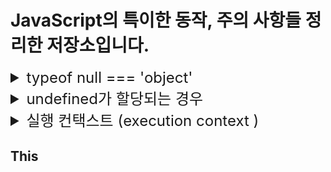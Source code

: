 # JavaScript의 특이한 동작, 주의 사항들 정리한 저장소입니다.

<details>
<summary style="font-size:x-large">typeof null === 'object'</summary>
<div markdown="1">
typeof(null)이 null이 아닌 object반환
<hr>
자바스크립트를 처음 구현할 때, 
자바스크립트 값은 타입 태그와 값으로 표시되었습니다.

객체의 타입 태그는 0이었습니다. 
null은 Null pointer(대부분의 플랫폼에서 0x00)로 표시되었습니다.

그 결과 null은 타입 태그로 0을 가지며, 
따라서 typeof는 object를 반환합니다.

typeof null === “null” 제안이 있었지만, 기존 사이트 손상으로 거부되었습니다.
</div>
</details>

<details>
<summary style="font-size:x-large">undefined가 할당되는 경우</summary>
<div markdown="1">
<ol>
<li><p>undefined로 명시적으로 지정한 경우</p>
<code><pre>let a = undefined
console.log(a) // undefined</pre></code>
</li>

<li><p>값을 대입하지 않은 변수</p>
<pre>
let b
console.log(b) // undefined
</pre>
</li>

<li><p>객체 내부의 존재하지 않는 프로퍼티에 접근</p>
<code><pre>
let c = {c1:1}
console.log(c.notHere) // undefined
</pre></code>
</li>

<li><p>return문이 없거나 호출되지 않는 함수의 실행 결과</p>
<code><pre>
let func = function(){};
let d = func()
console.log(d) // undefined
</pre></code>
</li>
</ol>
</div>
</details>

<details>
<summary style="font-size:x-large">실행 컨택스트 (execution context )</summary>
<div markdown="1">
<p>실행할 코드에 제공할 환경 정보들을 모아놓은 객체</p>
<hr>
<p>실행 컨텍스트가 활성화될 때, 
자바스크립트 엔진이 해당 컨택스트에 관련된 코드들을 실행하는 데 필요한
환경 정보들을 수집해서 실행 컨텍스트 객체에 저장</p>
<ol>
<li><p>VariableEnvironment</p>
</li>
<li><p>LexicalEnvironment</p>
</li>
<li><p>ThisBinding</p>
</li>
</ol>
</div>
</details>

## This
